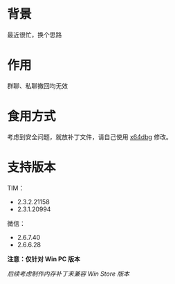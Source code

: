 # 背景

最近很忙，换个思路

# 作用

群聊、私聊撤回均无效

# 食用方式

考虑到安全问题，就放补丁文件，请自己使用 [x64dbg](http://x64dbg.com) 修改。

# 支持版本

TIM：

* 2.3.2.21158
* 2.3.1.20994

微信：

* 2.6.7.40
* 2.6.6.28

**注意：仅针对 Win PC 版本**

*后续考虑制作内存补丁来兼容 Win Store 版本*
